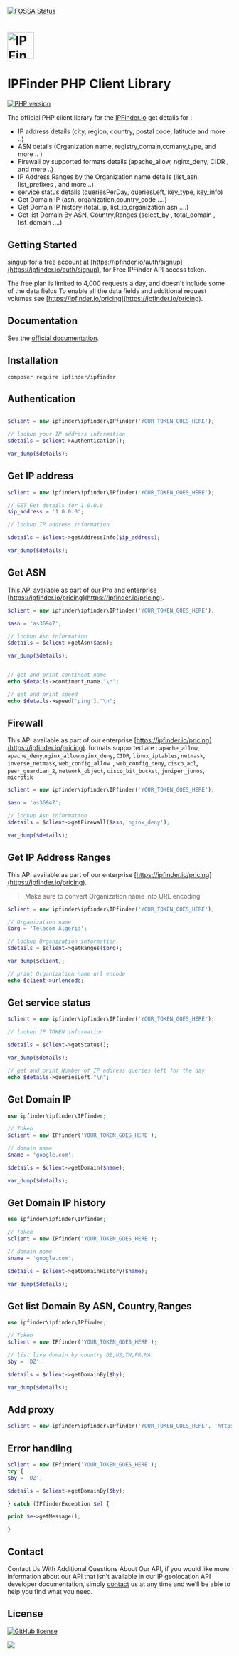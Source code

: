 [![FOSSA Status](https://app.fossa.io/api/projects/git%2Bgithub.com%2Fipfinder-io%2Fphp.svg?type=shield)](https://app.fossa.io/projects/git%2Bgithub.com%2Fipfinder-io%2Fphp?ref=badge_shield)
# <a href='https://ipfinder.io/'><img src='https://camo.githubusercontent.com/46886c3e689a0d4a3f6c0733d1cab5d9f9a3926d/68747470733a2f2f697066696e6465722e696f2f6173736574732f696d616765732f6c6f676f732f6c6f676f2e706e67' height='60' alt='IP Finder'></a>
#  IPFinder PHP Client Library
[![PHP version](https://badge.fury.io/ph/ipfinder%2Fipfinder.svg)](https://badge.fury.io/ph/ipfinder%2Fipfinder)

The official PHP client library for the [IPFinder.io](https://ipfinder.io) get details for :
-  IP address details (city, region, country, postal code, latitude and more ..)
-  ASN details (Organization name, registry,domain,comany_type, and more .. )
-  Firewall by supported formats details (apache_allow,  nginx_deny, CIDR , and more ..)
-  IP Address Ranges by the Organization name  details (list_asn, list_prefixes , and more ..)
-  service status details (queriesPerDay, queriesLeft, key_type, key_info)
- Get Domain IP (asn, organization,country_code ....)
- Get Domain IP history (total_ip, list_ip,organization,asn ....)
- Get list Domain By ASN, Country,Ranges (select_by , total_domain  , list_domain ....)

## Getting Started
singup for a free account at [https://ipfinder.io/auth/signup](https://ipfinder.io/auth/signup), for Free IPFinder API access token.

The free plan is limited to 4,000 requests a day, and doesn't include some of the data fields
To enable all the data fields and additional request volumes see [https://ipfinder.io/pricing](https://ipfinder.io/pricing).

## Documentation

See the [official documentation](https://ipfinder.io/docs).

## Installation

```shell
composer require ipfinder/ipfinder
```

## Authentication

```php

$client = new ipfinder\ipfinder\IPfinder('YOUR_TOKEN_GOES_HERE');

// lookup your IP address information
$details = $client->Authentication();

var_dump($details);

```

## Get IP address

```php
$client = new ipfinder\ipfinder\IPfinder('YOUR_TOKEN_GOES_HERE');

// GET Get details for 1.0.0.0
$ip_address = '1.0.0.0';

// lookup IP address information

$details = $client->getAddressInfo($ip_address);

var_dump($details);

```

## Get ASN
This API available as part of our Pro and enterprise [https://ipfinder.io/pricing](https://ipfinder.io/pricing).

```php
$client = new ipfinder\ipfinder\IPfinder('YOUR_TOKEN_GOES_HERE');

$asn = 'as36947';

// lookup Asn information
$details = $client->getAsn($asn);

var_dump($details);


// get and print continent name
echo $details->continent_name."\n";

// get and print speed
echo $details->speed['ping']."\n";

```

## Firewall
This API available as part of our  enterprise [https://ipfinder.io/pricing](https://ipfinder.io/pricing).
formats supported are :  `apache_allow`, `apache_deny`,`nginx_allow`,`nginx_deny`, `CIDR`, `linux_iptables`, `netmask`, `inverse_netmask`, `web_config_allow `, `web_config_deny`, `cisco_acl`, `peer_guardian_2`, `network_object`, `cisco_bit_bucket`, `juniper_junos`, `microtik`

```php
$client = new ipfinder\ipfinder\IPfinder('YOUR_TOKEN_GOES_HERE');

$asn = 'as36947';

// lookup Asn information
$details = $client->getFirewall($asn,'nginx_deny');

var_dump($details);

```

## Get IP Address Ranges
This API available as part of our  enterprise [https://ipfinder.io/pricing](https://ipfinder.io/pricing).
> Make sure to convert Organization name  into URL encoding
```php
$client = new ipfinder\ipfinder\IPfinder('YOUR_TOKEN_GOES_HERE');

// Organization name
$org = 'Telecom Algeria';

// lookup Organization information
$details = $client->getRanges($org);

var_dump($client);

// print Organization name url encode
echo $client->urlencode;


```

## Get service status

```php
$client = new ipfinder\ipfinder\IPfinder('YOUR_TOKEN_GOES_HERE');

// lookup IP TOKEN information

$details = $client->getStatus();

var_dump($details);

// get and print Number of IP address queries left for the day
echo $details->queriesLeft."\n";

```

## Get Domain IP


```php
use ipfinder\ipfinder\IPfinder;

// Token
$client = new IPfinder('YOUR_TOKEN_GOES_HERE');

// domain name
$name = 'google.com';

$details = $client->getDomain($name);

var_dump($details);

```

## Get Domain IP history



```php
use ipfinder\ipfinder\IPfinder;

// Token
$client = new IPfinder('YOUR_TOKEN_GOES_HERE');

// domain name
$name = 'google.com';

$details = $client->getDomainHistory($name);

var_dump($details);

```

## Get list Domain By ASN, Country,Ranges


```php
use ipfinder\ipfinder\IPfinder;

// Token
$client = new IPfinder('YOUR_TOKEN_GOES_HERE');

// list live domain by country DZ,US,TN,FR,MA
$by = 'DZ';

$details = $client->getDomainBy($by);

var_dump($details);

```

## Add proxy
```php
$client = new ipfinder\ipfinder\IPfinder('YOUR_TOKEN_GOES_HERE', 'https://ipfinder.yourdomain.com');

```

## Error handling

```php
$client = new IPfinder('YOUR_TOKEN_GOES_HERE');
try {
$by = 'DZ';

$details = $client->getDomainBy($by);

} catch (IPfinderException $e) {

print $e->getMessage();

}

```

## Contact

Contact Us With Additional Questions About Our API, if you would like more information about our API that isn’t available in our IP geolocation API developer documentation, simply [contact](https://ipfinder.io/contact) us at any time and we’ll be able to help you find what you need.

License
----

[![GitHub license](https://img.shields.io/github/license/ipfinder-io/ip-finder-php.svg)](https://github.com/ipfinder-io/ip-finder-php)

<a href="https://app.fossa.com/projects/git%2Bgithub.com%2Fipfinder-io%2Fphp?ref=badge_large" alt="FOSSA Status"><img src="https://app.fossa.com/api/projects/git%2Bgithub.com%2Fipfinder-io%2Fphp.svg?type=large"/></a>
